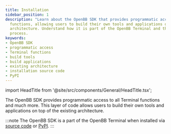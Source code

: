 ```yaml
---
title: Installation
sidebar_position: 1
description: "Learn about the OpenBB SDK that provides programmatic access to all Terminal"
  functions, allowing users to build their own tools and applications on the existing
  architecture. Understand how it is part of the OpenBB Terminal and the installation
  process.
keywords:
- OpenBB SDK
- programmatic access
- Terminal functions
- build tools
- build applications
- existing architecture
- installation source code
- PyPI
---
```


import HeadTitle from '@site/src/components/General/HeadTitle.tsx';

<HeadTitle title="Installation | OpenBB SDK Docs" />

The OpenBB SDK provides programmatic access to all Terminal functions and much more. This layer of code allows users to build their own tools and applications on top of the existing architecture.

:::note
The OpenBB SDK is a part of the OpenBB Terminal when installed via [source code](/terminal/installation/source) or [PyPI](/terminal/installation/pypi).
:::
